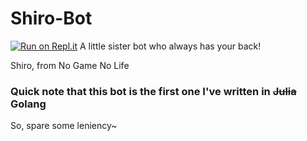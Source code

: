 # Shiro-Bot
[![Run on Repl.it](https://repl.it/badge/github/3Nya3/Shiro-Bot)](https://repl.it/github/3Nya3/Shiro-Bot)
A little sister bot who always has your back!  

Shiro, from No Game No Life

### Quick note that this bot is the first one I've written in ~~Julia~~ Golang
So, spare some leniency~

